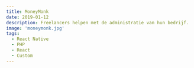 ```yaml
---
title: MoneyMonk
date: 2019-01-12
description: Freelancers helpen met de administratie van hun bedrijf.
image: 'moneymonk.jpg'
tags:
  - React Native
  - PHP
  - React
  - Custom
---
```


